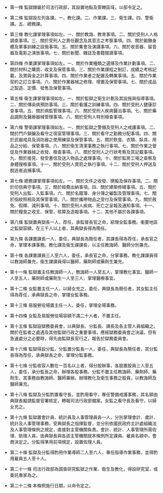 * 第一條 監獄隸屬於司法行政部，其設置地點及管轄區域，以部令定之。

* 第二條 監獄設左列各課。一、教化課。二、作業課。三、衛生課。四、警衛課。五、總務課。

* 第三條 教化課掌理事項如左。一、關於教誨、教育事項。二、關於受刑人人格調查事項。三、關於受刑人之責任觀念及其意志之考察事項。四、關於鍛鍊身體及軍事訓練之設施事項。五、關於集會及演講事項。六、關於收音器、留音器及電影之演放事項。七、關於新聞、雜誌及書籍閱讀事項。

* 第四條 作業課掌理事項如左。一、關於作業種類之選擇及作業計劃事項。二、關於材料之購買、收支及保管事項。三、關於作業課程之制訂，成績之考核記載，及賞與金之計算事項。四、關於作業者之配置及轉業事項。五、關於作業契約之訂立事項。六、關於作業器械之修理、增置及保管事項。七、關於成品之製造、定價、發售及保管事項。

* 第五條 衛生課掌理事項如左。一、關於監獄之衛生計劃及其設施與指導事項。二、關於傳染病預防事項。三、關於看護之訓練事項。四、關於受刑人健康診查事項。五、關於病監管理事項。六、關於受刑人疾病醫治事項。七、關於藥品調劑及醫療器械管理事項。八、關於受刑人特別檢查事項。

* 第六條 警衛課掌理事項如左。一、關於監獄之警備及受刑人之戒護事項。二、關於門戶鎖鑰及看守之宿室管理事項。三、關於看守之勤務分配事項。四、關於武器戒具及消防器之使用練習及保管事項。五、關於飲食、衣類、臥具、用品之分給、保管事項。六、關於衛生清潔事務之執行事項。七、關於作業之督促及作業器械之收發、檢查事項。八、關於受刑人之行狀考察及其記載事項。九、關於接見、發受書信及送入物品之處理事項。十、關於監房工場之查察及身體搜檢事項。十一、關於受刑人賞罰之執行事項。十二、關於受刑人押送及脫逃者追捕事項。

* 第七條 總務課掌理事項如左。一、關於文件之收發、撰擬及保存事項。二、關於印信典守事項。三、關於經費出納事項。四、關於建築修繕事項。五、關於受刑人出監、入監事項。六、關於名籍簿、身分簿之編製及管理事項。七、關於指紋照相及其保管事項。八、關於攜帶物品之受付及保管事項。九、關於赦免、假釋、減刑事項。十、關於受刑人疾病、死亡之呈報及通知事項。十一、關於糧食之收支、保管、核算及造報事項。十二、其他不屬於各課事項。

* 第八條 監獄置典獄長一人，荐任，承監督長官之命，綜理全監事務。衝要地區之監獄容額，在三千人以上者，其典獄長得為簡任。

* 第九條 各課置課長一人、委任，典獄長為簡任者，其課長得為荐任，承長官之命，掌理本課事務。教化課及衛生課課長，以主任教誨師、醫師分別兼充。

* 第十條 各課置課員三人至六人，委任，承長官之命，分掌事務。教化課課員得以教誨師兼充，衛生課課員得以醫師，藥劑師或藥劑生兼充。

* 第十一條 監獄置主任教誨師一人，教誨師一人至五人，掌理教化事宜。醫師一人至五人，藥劑師或藥劑生一人至三人，掌理醫療事宜。

* 第十二條 女監置主任一人，以婦女充之，委任，典獄長為簡任者，其女監主任得為荐任，承典獄長之命，掌理女監事務。

* 第十三條 易服勞役場置主任一人，委任，掌理全場事務。

* 第十四條 女監及易服勞役場容額不滿二十人者，不置主任。

* 第十五條 監獄設獄務委員會，以典獄長、分監長、課長及各主管人員組織之。關於在監者之處遇及其他監獄行政之重要事項，應經獄務委員會之決議，但有急速處分之必要時，得先由監獄長官行之，報告於獄務委員會。

* 第十六條 監獄得設分監。分監置分監長一人，委任，典獄長為簡任者，其分監長得為荐任，承典獄長之命，掌理分監事務。

* 第十七條 分監收容人數在一百名以上者，得分股辦事，各股置股員三人至五人，委任，承分監長之命，辦理各股事務。分監不置主任教誨師、藥劑師、藥劑生，其事務由教誨師、醫師兼辦。辦理教化及衛生事務之股員，以教誨師及醫師兼充。

* 第十八條 監獄及分監酌置看守長，並酌用看守，專任警備戒護事務，其名額由典獄長擬請監督官署核定，轉報司法行政部備案。女監之看守長及看守，以婦女充之。

* 第十九條 監獄置會計員、統計員及人事管理員各一人，分別掌理會計、歲計、統計及人事管理事務，受典獄長之指揮監督，並分別依國民政府主計處組織法及人事管理條例之規定，直接對主管機關負責。會計、統計、人事管理所需佐理、助理人員，由典獄長與各該主管機關就本條例所定課員、雇員名額中，會商決定之。分監得準用前項規定，設置佐理人員。

* 第二十條 監獄及分監得酌用作業導師二人至六人，專任指導作業事務，並得酌用雇員五人至十人。

* 第二十一條 司法行政部為調查研究監獄之作業、衛生及教化，得設研究室，或委託專家為之。

* 第二十二條 本條例施行日期，以命令定之。

